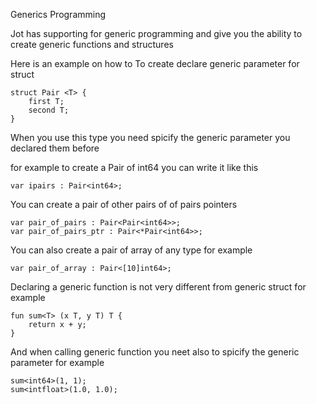 Generics Programming

Jot has supporting for generic programming and give you the ability to create generic functions and structures

Here is an example on how to To create declare generic parameter for struct

```
struct Pair <T> {
    first T;
    second T;
}
```

When you use this type you need spicify the generic parameter you declared them before

for example to create a Pair of int64 you can write it like this

```
var ipairs : Pair<int64>;
```

You can create a pair of other pairs of of pairs pointers

```
var pair_of_pairs : Pair<Pair<int64>>;
var pair_of_pairs_ptr : Pair<*Pair<int64>>;
```

You can also create a pair of array of any type for example

```
var pair_of_array : Pair<[10]int64>;
```

Declaring a generic function is not very different from generic struct for example

```
fun sum<T> (x T, y T) T {
    return x + y;
}
```

And when calling generic function you neet also to spicify the generic parameter for example

```
sum<int64>(1, 1);
sum<intfloat>(1.0, 1.0);
```